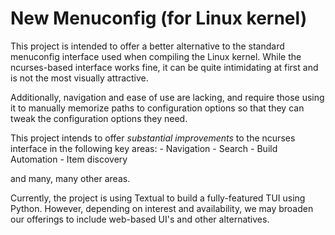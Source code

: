 # New Menuconfig (for Linux kernel)

This project is intended to offer a better alternative to the standard menuconfig
interface used when compiling the Linux kernel. While the ncurses-based interface works 
fine, it can be quite intimidating at first and is not the most visually attractive.

Additionally, navigation and ease of use are lacking, and require those using it to 
manually memorize paths to configuration options so that they can tweak the configuration
options they need.

This project intends to offer *substantial improvements* to the ncurses interface in the 
following key areas:
    - Navigation
    - Search
    - Build Automation
    - Item discovery

and many, many other areas.

Currently, the project is using Textual to build a fully-featured TUI using Python. However,
depending on interest and availability, we may broaden our offerings to include web-based
UI's and other alternatives.
